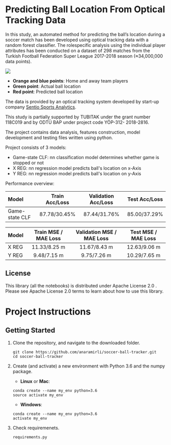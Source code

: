 # Predicting Ball Location From Optical Tracking Data

In this study, an automated method for predicting the ball’s location during a soccer match has been developed using
optical tracking data with a random forest classifier. The rolespecific analysis using the individual player attributes has been
conducted on a dataset of 298 matches from the Turkish Football Federation Super League 2017-2018 season (≈34,000,000 data
points).


![](https://github.com/anaramirli/predict-soccer-ball-location/blob/master/assets/sample.gif)

- **Orange and blue points**: Home and away team players</br>
- **Green point**: Actual ball location</br>
- **Red point**: Predicted ball location</br>


The data is provided by an optical  tracking  system  developed  by start-up  company [Sentio  Sports  Analytics](https://sentiosports.com/).

This study is partially supported by TUBITAK under the grant number 118C019 and by ODTÜ BAP under project code YÖP-312- 2018-2816.


The project contains data analysis, features construction, model development and testing files written using python.

Project consists of 3 models:
* Game-state CLF: nn classification model determines whether game is stopped or not
* X REG: nn regression model predicts ball's location on x-Axis
* Y REG: nn regression model predicts ball's location on y-Axis

Performance overview:

| Model | Train Acc/Loss | Validation Acc/Loss | Test Acc/Loss
| :--- | :---: | :---: | :---: 
| Game-state CLF | 87.78/30.45% | 87.44/31.76% | 85.00/37.29%


| Model | Train MSE / MAE Loss | Validation MSE / MAE Loss | Test MSE / MAE Loss
| :--- | :---: | :---: | :---: 
| X REG | 11.33/8.25 m | 11.67/8.43 m | 12.63/9.06 m
| Y REG | 9.48/7.15 m | 9.75/7.26 m | 10.29/7.65 m


## License
This library (all the notebooks) is distributed under Apache License 2.0 . Please see Apache License 2.0 terms to learn about how to use this library.


# Project Instructions

## Getting Started

1. Clone the repository, and navigate to the downloaded folder.

    ```
    git clone https://github.com/anaramirli/soccer-ball-tracker.git
    cd soccer-ball-tracker
    ```
    
2. Create (and activate) a new environment with Python 3.6 and the numpy package.

    * **Linux** or **Mac**:
    ```
    conda create --name my_env python=3.6
    source activate my_env
    ```
    
    * **Windows**:
    
    ```
    conda create --name my_env python=3.6
    activate my_env
    ```

3. Check requiremenets.
    ```
    requirements.py
    ```